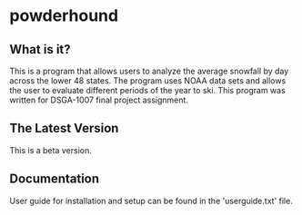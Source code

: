# powderhound

  What is it?
  -----------

  This is a program that allows users to analyze the average snowfall by day across the
  lower 48 states. The program uses NOAA data sets and allows the user to evaluate different
  periods of the year to ski. This program was written for DSGA-1007 final project assignment.

  The Latest Version
  ------------------

  This is a beta version.

  Documentation
  -------------

  User guide for installation and setup can be found in the 'userguide.txt' file.

